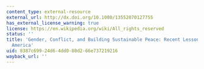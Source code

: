```yaml
---
content_type: external-resource
external_url: http://dx.doi.org/10.1080/13552070127755
has_external_license_warning: true
license: https://en.wikipedia.org/wiki/All_rights_reserved
status: ''
title: 'Gender, Conflict, and Building Sustainable Peace: Recent Lessons from Latin
  America'
uid: 8387c699-24d6-4dd0-80d2-66e737219216
wayback_url: ''
---
```

